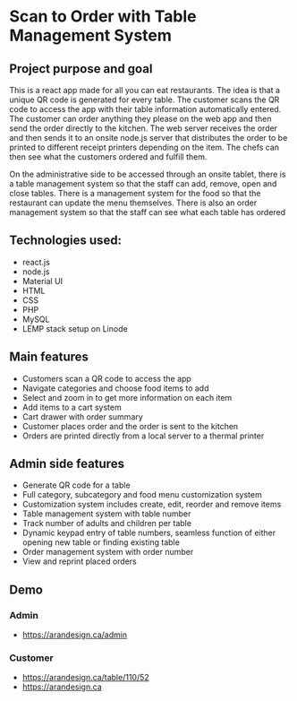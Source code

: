 # Scan to Order with Table Management System

## Project purpose and goal
This is a react app made for all you can eat restaurants. The idea is that a unique QR code is generated for every table. The customer scans the QR code to access the app with their table information automatically entered. The customer can order anything they please on the web app and then send the order directly to the kitchen. The web server receives the order and then sends it to an onsite node.js server that distributes the order to be printed to different receipt printers depending on the item. The chefs can then see what the customers ordered and fulfill them.

On the administrative side to be accessed through an onsite tablet, there is a table management system so that the staff can add, remove, open and close tables. There is a management system for the food so that the restaurant can update the menu themselves. There is also an order management system so that the staff can see what each table has ordered
 
 
## Technologies used:
- react.js
- node.js
- Material UI
- HTML
- CSS
- PHP
- MySQL
- LEMP stack setup on Linode

## Main features
- Customers scan a QR code to access the app
- Navigate categories and choose food items to add
- Select and zoom in to get more information on each item
- Add items to a cart system
- Cart drawer with order summary
- Customer places order and the order is sent to the kitchen
- Orders are printed directly from a local server to a thermal printer

## Admin side features
- Generate QR code for a table
- Full category, subcategory and food menu customization system
- Customization system includes create, edit, reorder and remove items
- Table management system with table number
- Track number of adults and children per table
- Dynamic keypad entry of table numbers, seamless function of either opening new table or finding existing table
- Order management system with order number
- View and reprint placed orders

## Demo
### Admin
- https://arandesign.ca/admin

### Customer
- https://arandesign.ca/table/110/52
- https://arandesign.ca
